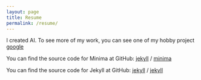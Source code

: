```yaml
---
layout: page
title: Resume
permalink: /resume/
---
```


I created AI. To see more of my work, you can see one of my hobby project [google](https://www.google.com)

You can find the source code for Minima at GitHub:
[jekyll][jekyll-organization] /
[minima](https://github.com/jekyll/minima)

You can find the source code for Jekyll at GitHub:
[jekyll][jekyll-organization] /
[jekyll](https://github.com/jekyll/jekyll)


[jekyll-organization]: https://github.com/jekyll
